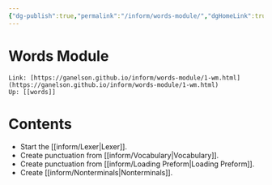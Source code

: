 ```yaml
---
{"dg-publish":true,"permalink":"/inform/words-module/","dgHomeLink":true,"dgPassFrontmatter":false}
---
```


# Words Module
```ad-info
Link: [https://ganelson.github.io/inform/words-module/1-wm.html](https://ganelson.github.io/inform/words-module/1-wm.html)
Up: [[words]]
```



# Contents
- Start the [[inform/Lexer|Lexer]].
- Create punctuation from [[inform/Vocabulary|Vocabulary]].
- Create punctuation from [[inform/Loading Preform|Loading Preform]].
- Create [[inform/Nonterminals|Nonterminals]].
